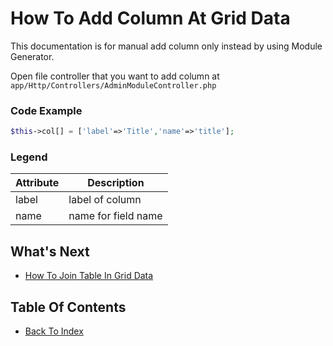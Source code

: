 # How To Add Column At Grid Data
This documentation is for manual add column only instead by using Module Generator.

Open file controller that you want to add column at `app/Http/Controllers/AdminModuleController.php`
### Code Example
```php
$this->col[] = ['label'=>'Title','name'=>'title'];
```
### Legend
| Attribute     | Description     |
|---------------|-----------------|
|label  | label of column |
|name   | name for field name |

## What's Next
- [How To Join Table In Grid Data](./how-to-join-in-grid-data.md)

## Table Of Contents
- [Back To Index](./index.md)